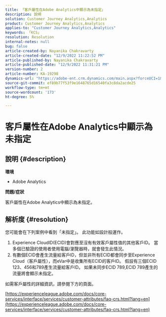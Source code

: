 ```yaml
---
title: 「客戶屬性在Adobe Analytics中顯示為未指定」
description: 說明
solution: Customer Journey Analytics,Analytics
product: Customer Journey Analytics,Analytics
applies-to: "Customer Journey Analytics,Analytics"
keywords: 「KCS」
resolution: Resolution
internal-notes: null
bug: false
article-created-by: Nayanika Chakravarty
article-created-date: "12/9/2022 11:22:52 PM"
article-published-by: Nayanika Chakravarty
article-published-date: "12/9/2022 11:31:21 PM"
version-number: 2
article-number: KA-19298
dynamics-url: "https://adobe-ent.crm.dynamics.com/main.aspx?forceUCI=1&pagetype=entityrecord&etn=knowledgearticle&id=4508b765-1878-ed11-81aa-6045bd006b3d"
source-git-commit: ef89b77f53f9e1648765d16540fa3c8da2acde25
workflow-type: tm+mt
source-wordcount: '173'
ht-degree: 5%

---
```


# 客戶屬性在Adobe Analytics中顯示為未指定

## 說明 {#description}


<b>環境</b>

- Adobe Analytics

<b>問題/症狀</b>

客戶屬性在Adobe Analytics中顯示為未指定。


## 解析度 {#resolution}




您可能會在下列案例中看到「未指定」。 此功能如設計般運作。

1. Experience CloudID(ECID)會對應至沒有有效客戶屬性值的其他客戶ID。 當多個已驗證的使用者使用電腦/瀏覽器時，就會發生此情況。
2. 有數個ECID會產生流量給客戶ID，但並非所有ECID都會同步至Experience Cloud（客戶屬性），而eVar中是收集所有ECID的客戶ID。 假設有三個ECID 123、456和789產生流量給客戶ID。 如果未同步ECID 789,ECID 789產生的流量將會顯示未指定。




如需客戶屬性的詳細資訊，請參閱下方的頁面。

[https://experienceleague.adobe.com/docs/core-services/interface/services/customer-attributes/faq-crs.html?lang=en](https://experienceleague.adobe.com/docs/core-services/interface/services/customer-attributes/faq-crs.html?lang=en)
